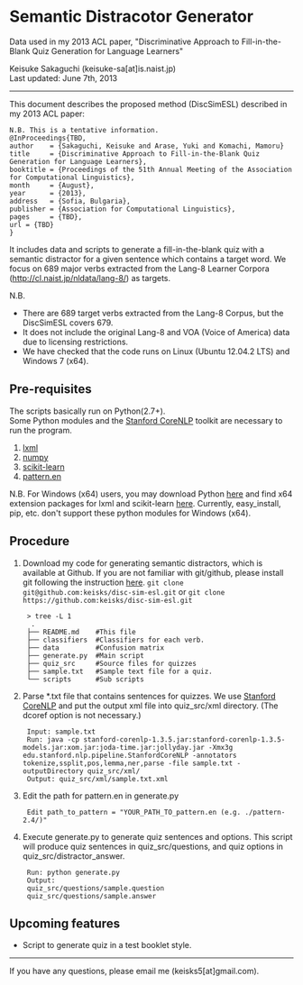 # Semantic Distracotor Generator

Data used in my 2013 ACL paper, "Discriminative Approach to Fill-in-the-Blank Quiz Generation for Language Learners"

Keisuke Sakaguchi (keisuke-sa[at]is.naist.jp)  
Last updated: June 7th, 2013


- - -
This document describes the proposed method (DiscSimESL) described in my 2013 ACL paper:

    N.B. This is a tentative information.
    @InProceedings{TBD,
    author    = {Sakaguchi, Keisuke and Arase, Yuki and Komachi, Mamoru}
    title     = {Discriminative Approach to Fill-in-the-Blank Quiz Generation for Language Learners},
    booktitle = {Proceedings of the 51th Annual Meeting of the Association for Computational Linguistics},
    month     = {August},
    year      = {2013},
    address   = {Sofia, Bulgaria},
    publisher = {Association for Computational Linguistics},
    pages     = {TBD},
    url = {TBD}
    }

It includes data and scripts to generate a fill-in-the-blank quiz with a semantic distractor for a given sentence which contains a target word.
We focus on 689 major verbs extracted from the Lang-8 Learner Corpora (http://cl.naist.jp/nldata/lang-8/) as targets.

N.B. 

- There are 689 target verbs extracted from the Lang-8 Corpus, but the DiscSimESL covers 679.
- It does not include the original Lang-8 and VOA (Voice of America) data due to licensing restrictions.
- We have checked that the code runs on Linux (Ubuntu 12.04.2 LTS) and Windows 7 (x64).

## Pre-requisites
The scripts basically run on Python(2.7+).  
Some Python modules and the [Stanford CoreNLP](http://www-nlp.stanford.edu/software/corenlp.shtml) toolkit are necessary to run the program.

1. [lxml](http://lxml.de/) 
2. [numpy](http://www.numpy.org/)
3. [scikit-learn](http://scikit-learn.org/stable/)
4. [pattern.en](http://www.clips.ua.ac.be/pages/pattern-en)

N.B. 
For Windows (x64) users, you may download Python [here](http://www.python.org/getit/) and find x64 extension packages for lxml and scikit-learn [here](http://www.lfd.uci.edu/~gohlke/pythonlibs/). Currently, easy_install, pip, etc. don't support these python modules for Windows (x64).


## Procedure
1. Download my code for generating semantic distractors, which is available at Github. If you are not familiar with git/github, please install git following the instruction [here](http://git-scm.com/book/en/Getting-Started-Installing-Git).
    `` git clone git@github.com:keisks/disc-sim-esl.git `` or
    `` git clone https://github.com:keisks/disc-sim-esl.git ``

        > tree -L 1
         .
        ├── README.md    #This file
        ├── classifiers  #Classifiers for each verb.
        ├── data         #Confusion matrix
        ├── generate.py  #Main script
        ├── quiz_src     #Source files for quizzes
        ├── sample.txt   #Sample text file for a quiz.
        └── scripts      #Sub scripts


2. Parse *.txt file that contains sentences for quizzes. We use [Stanford CoreNLP](http://www-nlp.stanford.edu/software/corenlp.shtml) and put the output xml file into quiz_src/xml directory. (The dcoref option is not necessary.)

        Input: sample.txt  
        Run: java -cp stanford-corenlp-1.3.5.jar:stanford-corenlp-1.3.5-models.jar:xom.jar:joda-time.jar:jollyday.jar -Xmx3g edu.stanford.nlp.pipeline.StanfordCoreNLP -annotators tokenize,ssplit,pos,lemma,ner,parse -file sample.txt -outputDirectory quiz_src/xml/  
        Output: quiz_src/xml/sample.txt.xml



3. Edit the path for pattern.en in generate.py 

        Edit path_to_pattern = "YOUR_PATH_TO_pattern.en (e.g. ./pattern-2.4/)"


4. Execute generate.py to generate quiz sentences and options.
 This script will produce quiz sentences in quiz_src/questions, and quiz options in quiz_src/distractor_answer.

        Run: python generate.py
        Output:  
        quiz_src/questions/sample.question  
        quiz_src/questions/sample.answer


## Upcoming features
- Script to generate quiz in a test booklet style.

- - -
If you have any questions, please email me (keisks5[at]gmail.com).

